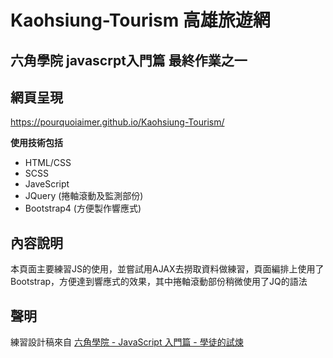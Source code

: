 # Kaohsiung-Tourism 高雄旅遊網 
## 六角學院 javascrpt入門篇 最終作業之一

## 網頁呈現
  <https://pourquoiaimer.github.io/Kaohsiung-Tourism/>

**使用技術包括**
* HTML/CSS
* SCSS
* JaveScript
* JQuery (捲軸滾動及監測部份)
* Bootstrap4 (方便製作響應式)

## 內容說明
  本頁面主要練習JS的使用，並嘗試用AJAX去撈取資料做練習，頁面編排上使用了Bootstrap，方便達到響應式的效果，其中捲軸滾動部份稍微使用了JQ的語法 

## 聲明
  練習設計稿來自 [六角學院 - JavaScript 入門篇 - 學徒的試煉](https://hexschool.github.io/JavaScript_HomeWork/)
